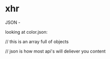 # xhr


JSON - 

looking at color.json:

// this is an array full of objects

// json is how most api's will deliever you content